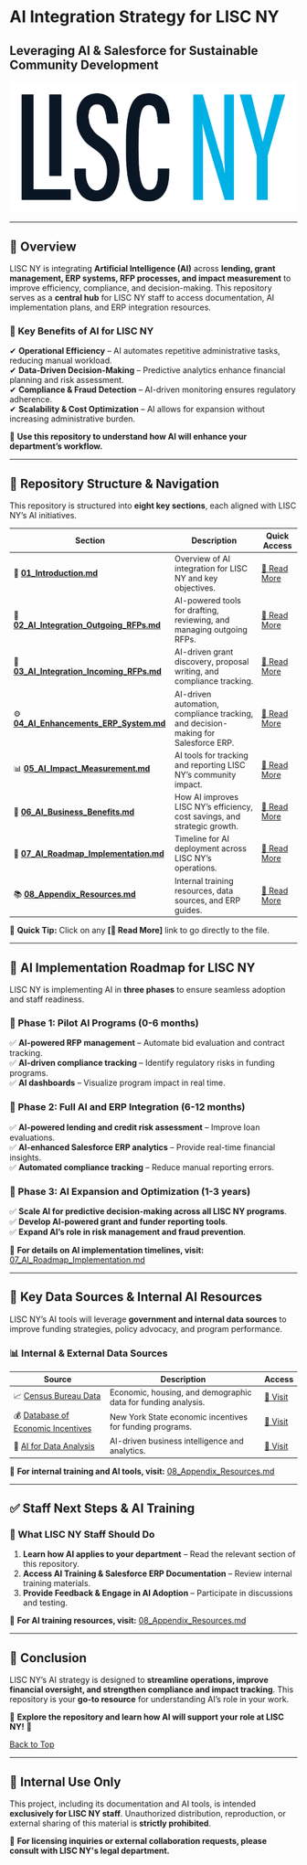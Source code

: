 # **AI Integration Strategy for LISC NY**  
## **Leveraging AI & Salesforce for Sustainable Community Development**  

![LISC New York Logo](images/LISC_NY_horizontal_PRIMARY_LOGO.png)  

---

## **📌 Overview**
LISC NY is integrating **Artificial Intelligence (AI)** across **lending, grant management, ERP systems, RFP processes, and impact measurement** to improve efficiency, compliance, and decision-making. This repository serves as a **central hub** for LISC NY staff to access documentation, AI implementation plans, and ERP integration resources.

### **🔹 Key Benefits of AI for LISC NY**
✔ **Operational Efficiency** – AI automates repetitive administrative tasks, reducing manual workload.  
✔ **Data-Driven Decision-Making** – Predictive analytics enhance financial planning and risk assessment.  
✔ **Compliance & Fraud Detection** – AI-driven monitoring ensures regulatory adherence.  
✔ **Scalability & Cost Optimization** – AI allows for expansion without increasing administrative burden.  

📂 **Use this repository to understand how AI will enhance your department’s workflow.**  

---

## **📁 Repository Structure & Navigation**
This repository is structured into **eight key sections**, each aligned with LISC NY’s AI initiatives.

| **Section** | **Description** | **Quick Access** |
|------------|----------------|------------------|
| 📖 **[01_Introduction.md](01_Introduction.md)** | Overview of AI integration for LISC NY and key objectives. | [📄 Read More](01_Introduction.md) |
| 📄 **[02_AI_Integration_Outgoing_RFPs.md](02_AI_Integration_Outgoing_RFPs.md)** | AI-powered tools for drafting, reviewing, and managing outgoing RFPs. | [📄 Read More](02_AI_Integration_Outgoing_RFPs.md) |
| 📄 **[03_AI_Integration_Incoming_RFPs.md](03_AI_Integration_Incoming_RFPs.md)** | AI-driven grant discovery, proposal writing, and compliance tracking. | [📄 Read More](03_AI_Integration_Incoming_RFPs.md) |
| ⚙ **[04_AI_Enhancements_ERP_System.md](04_AI_Enhancements_ERP_System.md)** | AI-driven automation, compliance tracking, and decision-making for Salesforce ERP. | [📄 Read More](04_AI_Enhancements_ERP_System.md) |
| 📊 **[05_AI_Impact_Measurement.md](05_AI_Impact_Measurement.md)** | AI tools for tracking and reporting LISC NY’s community impact. | [📄 Read More](05_AI_Impact_Measurement.md) |
| 💼 **[06_AI_Business_Benefits.md](06_AI_Business_Benefits.md)** | How AI improves LISC NY’s efficiency, cost savings, and strategic growth. | [📄 Read More](06_AI_Business_Benefits.md) |
| 🚀 **[07_AI_Roadmap_Implementation.md](07_AI_Roadmap_Implementation.md)** | Timeline for AI deployment across LISC NY’s operations. | [📄 Read More](07_AI_Roadmap_Implementation.md) |
| 📚 **[08_Appendix_Resources.md](08_Appendix_Resources.md)** | Internal training resources, data sources, and ERP guides. | [📄 Read More](08_Appendix_Resources.md) |

📌 **Quick Tip:** Click on any **[📄 Read More]** link to go directly to the file.

---

## **🚀 AI Implementation Roadmap for LISC NY**
LISC NY is implementing AI in **three phases** to ensure seamless adoption and staff readiness.

### **🔹 Phase 1: Pilot AI Programs (0-6 months)**
✅ **AI-powered RFP management** – Automate bid evaluation and contract tracking.  
✅ **AI-driven compliance tracking** – Identify regulatory risks in funding programs.  
✅ **AI dashboards** – Visualize program impact in real time.  

### **🔹 Phase 2: Full AI and ERP Integration (6-12 months)**
✅ **AI-powered lending and credit risk assessment** – Improve loan evaluations.  
✅ **AI-enhanced Salesforce ERP analytics** – Provide real-time financial insights.  
✅ **Automated compliance tracking** – Reduce manual reporting errors.  

### **🔹 Phase 3: AI Expansion and Optimization (1-3 years)**
✅ **Scale AI for predictive decision-making across all LISC NY programs**.  
✅ **Develop AI-powered grant and funder reporting tools**.  
✅ **Expand AI’s role in risk management and fraud prevention**.  

📄 **For details on AI implementation timelines, visit:** [07_AI_Roadmap_Implementation.md](07_AI_Roadmap_Implementation.md)  

---

## **🔗 Key Data Sources & Internal AI Resources**
LISC NY’s AI tools will leverage **government and internal data sources** to improve funding strategies, policy advocacy, and program performance.

### **📊 Internal & External Data Sources**
| **Source** | **Description** | **Access** |
|------------|----------------|------------|
| 📈 [Census Bureau Data](https://data.census.gov/) | Economic, housing, and demographic data for funding analysis. | [🔗 Visit](https://data.census.gov/) |
| 💰 [Database of Economic Incentives](https://esd.ny.gov/database-economic-incentives) | New York State economic incentives for funding programs. | [🔗 Visit](https://esd.ny.gov/database-economic-incentives) |
| 🧠 [AI for Data Analysis](https://team-gpt.com/blog/using-ai-for-data-analysis-6-use-cases-statistics-examples-and-tools/) | AI-driven business intelligence and analytics. | [🔗 Visit](https://team-gpt.com/blog/using-ai-for-data-analysis-6-use-cases-statistics-examples-and-tools/) |

📄 **For internal training and AI tools, visit:** [08_Appendix_Resources.md](08_Appendix_Resources.md)  

---

## **✅ Staff Next Steps & AI Training**
### **🔹 What LISC NY Staff Should Do**
1. **Learn how AI applies to your department** – Read the relevant section of this repository.  
2. **Access AI Training & Salesforce ERP Documentation** – Review internal training materials.  
3. **Provide Feedback & Engage in AI Adoption** – Participate in discussions and testing.  

📄 **For AI training resources, visit:** [08_Appendix_Resources.md](08_Appendix_Resources.md)  

---

## **📌 Conclusion**
LISC NY’s AI strategy is designed to **streamline operations, improve financial oversight, and strengthen compliance and impact tracking**. This repository is your **go-to resource** for understanding AI’s role in your work.

📂 **Explore the repository and learn how AI will support your role at LISC NY!** 🚀

[Back to Top](#📌-overview)

---

## **🔐 Internal Use Only**
This project, including its documentation and AI tools, is intended **exclusively for LISC NY staff**. Unauthorized distribution, reproduction, or external sharing of this material is **strictly prohibited**.

📌 **For licensing inquiries or external collaboration requests, please consult with LISC NY's legal department.**
